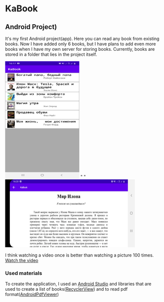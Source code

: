 # KaBook
## Android Project)
It's my first Android project(app).
Here you can read any book from existing books. Now I have added only 6 books, but I have plans to add even more books when I have my own server for storing books. Currently, books are stored in a folder that lies in the project itself.

<img src="Screenshot_20200519-161723_KaBook.jpg" width="240" height="380">  "   " <img src="Screenshot_20200519-162030_KaBook.jpg" width="420" height="220">

I think watching a video once is better than watching a picture 100 times. [Watch the video](https://www.youtube.com/watch?v=oY0HaVGtwnI)

### Used materials
To create the application, I used an [Android Studio](https://en.wikipedia.org/wiki/Android_Studio) and libraries that are used to create a list of books([RecyclerView](https://developer.android.com/guide/topics/ui/layout/recyclerview)) and to read pdf format([AndroidPdfViewer](https://jitpack.io/p/barteksc/AndroidPdfViewerV1))
